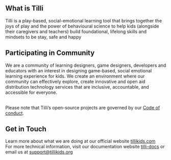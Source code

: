 ## What is Tilli
Tilli is a play-based, social-emotional learning tool that brings together the joys of play and the power of behavioural science to help kids (alongside their caregivers and teachers) build foundational, lifelong skills and mindsets to be stay, safe and happy

## Participating in Community 
We are a community of learning designers, game designers, developers and educators with an interest in designing game-based, social emotional learning experience for kids. We create an environment where our community can effectively explore, create innovative and open aid distribution technology services that are inclusive, accountable, and accessible for everyone. 

<br>Please note that Tilli’s open-source projects are governed by our [Code of conduct](https://tillioss.github.io/docs/code-of-conduct). 

## Get in Touch 
Learn more about what we are doing at our official website [tillikids.com](https://www.tillikids.com/) <br>For more technical information, visit our documentation website [tilli-docs](https://tillioss.github.io/) or email us at support@tillikids.org
